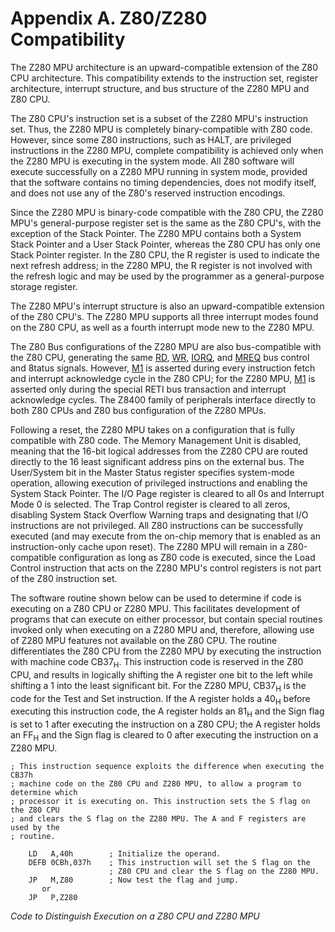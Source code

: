 # Appendix A. Z80/Z280 Compatibility

The Z280 MPU architecture is an upward-compatible extension of the Z80 CPU architecture. This compatibility extends to the instruction set, register architecture, interrupt structure, and bus structure of the Z280 MPU and Z80 CPU.

The Z80 CPU's instruction set is a subset of the Z280 MPU's instruction set. Thus, the Z280 MPU is completely binary-compatible with Z80 code. However, since some Z80 instructions, such as HALT, are privileged instructions in the Z280 MPU, complete compatibility is achieved only when the Z280 MPU is executing in the system mode. All Z80 software will execute successfully on a Z280 MPU running in system mode, provided that the software contains no timing dependencies, does not modify itself, and does not use any of the Z80's reserved instruction encodings.

Since the Z280 MPU is binary-code compatible with the Z80 CPU, the Z280 MPU's general-purpose register set is the same as the Z80 CPU's, with the exception of the Stack Pointer. The Z280 MPU contains both a System Stack Pointer and a User Stack Pointer, whereas the Z80 CPU has only one Stack Pointer register. In the Z80 CPU, the R register is used to indicate the next refresh address; in the Z280 MPU, the R register is not involved with the refresh logic and may be used by the programmer as a general-purpose storage register.

The Z280 MPU's interrupt structure is also an upward-compatible extension of the Z80 CPU's. The Z280 MPU supports all three interrupt modes found on the Z80 CPU, as well as a fourth interrupt mode new to the Z280 MPU.

The Z80 Bus configurations of the Z280 MPU are also bus-compatible with the Z80 CPU, generating the same <ins>RD</ins>, <ins>WR</ins>, <ins>IORQ</ins>, and <ins>MREQ</ins> bus control and 8tatus signals. However, <ins>M1</ins> is asserted during every instruction fetch and interrupt acknowledge cycle in the Z80 CPU; for the Z280 MPU, <ins>M1</ins> is asserted only during the special RETI bus transaction and interrupt acknowledge cycles. The Z8400 family of peripherals interface directly to both Z80 CPUs and Z80 bus configuration of the Z280 MPUs.

Following a reset, the Z280 MPU takes on a configuration that is fully compatible with Z80 code. The Memory Management Unit is disabled, meaning that the 16-bit logical addresses from the Z280 CPU are routed directly to the 16 least significant address pins on the external bus. The User/System bit in the Master Status register specifies system-mode operation, allowing execution of privileged instructions and enabling the System Stack Pointer. The I/O Page register is cleared to all 0s and Interrupt Mode 0 is selected. The Trap Control register is cleared to all zeros, disabling System Stack Overflow Warning traps and designating that I/O instructions are not privileged. All Z80 instructions can be successfully executed (and may execute from the on-chip memory that is enabled as an instruction-only cache upon reset). The Z280 MPU will remain in a Z80-compatible configuration as long as Z80 code is executed, since the Load Control instruction that acts on the Z280 MPU's control registers is not part of the Z80 instruction set.

The software routine shown below can be used to determine if code is executing on a Z80 CPU or Z280 MPU. This facilitates development of programs that can execute on either processor, but contain special routines invoked only when executing on a Z280 MPU and, therefore, allowing use of Z280 MPU features not available on the Z80 CPU. The routine differentiates the Z80 CPU from the Z280 MPU by executing the instruction with machine code CB37<sub>H</sub>. This instruction code is reserved in the Z80 CPU, and results in logically shifting the A register one bit to the left while shifting a 1 into the least significant bit. For the Z280 MPU, CB37<sub>H</sub> is the code for the Test and Set instruction. If the A register holds a 40<sub>H</sub> before executing this instruction code, the A register holds an 81<sub>H</sub> and the Sign flag is set to 1 after executing the instruction on a Z80 CPU; the A register holds an FF<sub>H</sub> and the Sign flag is cleared to 0 after executing the instruction on a Z280 MPU.

```
; This instruction sequence exploits the difference when executing the CB37h
; machine code on the Z80 CPU and Z280 MPU, to allow a program to determine which
; processor it is executing on. This instruction sets the S flag on the Z80 CPU 
; and clears the S flag on the Z280 MPU. The A and F registers are used by the
; routine.

    LD   A,40h        ; Initialize the operand.
    DEFB 0CBh,037h    ; This instruction will set the S flag on the 
                      ; Z80 CPU and clear the S flag on the Z280 MPU.
    JP   M,Z80        ; Now test the flag and jump.
       or
    JP   P,Z280
```

_Code to Distinguish Execution on a Z80 CPU and Z280 MPU_
